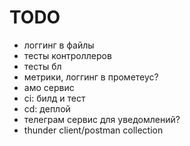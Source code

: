 # TODO

- логгинг в файлы
- тесты контроллеров
- тесты бл
- метрики, логгинг в прометеус?
- амо сервис
- ci: билд и тест
- cd: деплой
- телеграм сервис для уведомлений?
- thunder client/postman collection

